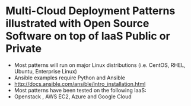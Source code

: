 # Multi-Cloud Deployment Patterns illustrated with Open Source Software on top of IaaS Public or Private
- Most patterns will run on major Linux distributions (i.e. CentOS, RHEL, Ubuntu, Enterprise Linux)
- Ansible examples require Python and Ansible
- http://docs.ansible.com/ansible/intro_installation.html
- Most patterns have been tested on the following IaaS:
- Openstack , AWS EC2, Azure and Google Cloud




